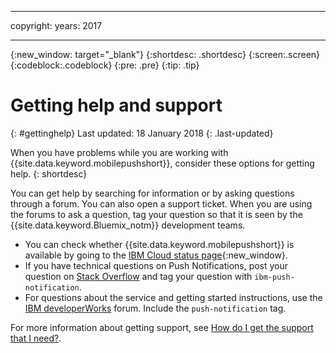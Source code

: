 ----

copyright:
 years: 2017

---

{:new_window: target="_blank"}
{:shortdesc: .shortdesc}
{:screen:.screen}
{:codeblock:.codeblock}
{:pre: .pre}
{:tip: .tip}

# Getting help and support
{: #gettinghelp}
Last updated: 18 January 2018
{: .last-updated}

When you have problems while you are working with {{site.data.keyword.mobilepushshort}}, consider these options for getting help.
{: shortdesc}

You can get help by searching for information or by asking questions through a forum. You can also open a support ticket. When you are using the forums to ask a question, tag your question so that it is seen by the {{site.data.keyword.Bluemix_notm}} development teams.

  * You can check whether {{site.data.keyword.mobilepushshort}} is available by going to the [IBM Cloud status page](https://developer.ibm.com/bluemix/support/#status){:new_window}.
  * If you have technical questions on Push Notifications, post your question on [Stack Overflow](https://stackoverflow.com/questions/tagged/ibm-mobile-services) and tag your question with `ibm-push-notification`.
  * For questions about the service and getting started instructions, use the [IBM developerWorks](  https://developer.ibm.com/answers/topics/bluemix-mobile-services/) forum. Include the `push-notification` tag.

For more information about getting support, see [How do I get the support that I need?](/docs/get-support/howtogetsupport.html#getting-customer-support).
